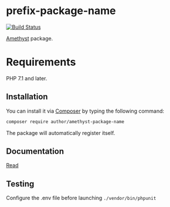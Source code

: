 # prefix-package-name

[![Build Status](https://travis-ci.org/author/prefix-package-name.svg?branch=master)](https://travis-ci.org/author/prefix-package-name)

[Amethyst](https://github.com/railken/amethyst) package.

# Requirements

PHP 7.1 and later.

## Installation

You can install it via [Composer](https://getcomposer.org/) by typing the following command:

```bash
composer require author/amethyst-package-name
```

The package will automatically register itself.

## Documentation

[Read](docs/index.md)

## Testing

Configure the .env file before launching `./vendor/bin/phpunit`
